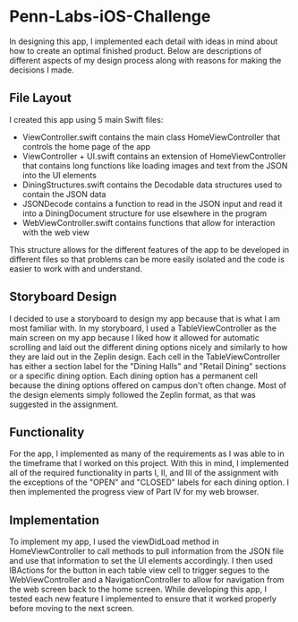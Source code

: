 # Penn-Labs-iOS-Challenge

In designing this app, I implemented each detail with ideas in mind about how to create an optimal finished product. Below are descriptions of different aspects of my design process along with reasons for making the decisions I made.

## File Layout

I created this app using 5 main Swift files:
* ViewController.swift contains the main class HomeViewController that controls the home page of the app
* ViewController + UI.swift contains an extension of HomeViewController that contains long functions like loading images and text from the JSON into the UI elements
* DiningStructures.swift contains the Decodable data structures used to contain the JSON data
* JSONDecode contains a function to read in the JSON input and read it into a DiningDocument structure for use elsewhere in the program
* WebViewController.swift contains functions that allow for interaction with the web view

This structure allows for the different features of the app to be developed in different files so that problems can be more easily isolated and the code is easier to work with and understand.

## Storyboard Design

I decided to use a storyboard to design my app because that is what I am most familiar with. In my storyboard, I used a TableViewController as the main screen on my app because I liked how it allowed for automatic scrolling and laid out the different dining options nicely and similarly to how they are laid out in the Zeplin design. Each cell in the TableViewController has either a section label for the "Dining Halls" and "Retail Dining" sections or a specific dining option. Each dining option has a permanent cell because the dining options offered on campus don't often change. Most of the design elements simply followed the Zeplin format, as that was suggested in the assignment.

## Functionality

For the app, I implemented as many of the requirements as I was able to in the timeframe that I worked on this project. With this in mind, I implemented all of the required functionality in parts I, II, and III of the assignment with the exceptions of the "OPEN" and "CLOSED" labels for each dining option. I then implemented the progress view of Part IV for my web browser.

## Implementation

To implement my app, I used the viewDidLoad method in HomeViewController to call methods to pull information from the JSON file and use that information to set the UI elements accordingly. I then used IBActions for the button in each table view cell to trigger segues to the WebViewController and a NavigationController to allow for navigation from the web screen back to the home screen. While developing this app, I tested each new feature I implemented to ensure that it worked properly before moving to the next screen.
